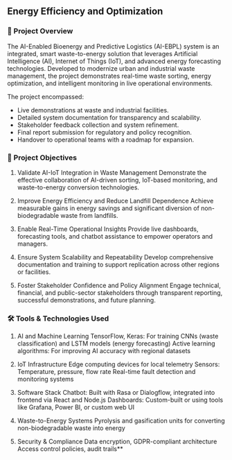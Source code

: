 ## Energy Efficiency and Optimization
### 📘 Project Overview
The AI-Enabled Bioenergy and Predictive Logistics (AI-EBPL) system is an integrated, smart waste-to-energy solution that leverages Artificial Intelligence (AI), Internet of Things (IoT), and advanced energy forecasting technologies. Developed to modernize urban and industrial waste management, the project demonstrates real-time waste sorting, energy optimization, and intelligent monitoring in live operational environments.

The project encompassed:

- Live demonstrations at waste and industrial facilities.
- Detailed system documentation for transparency and scalability.
- Stakeholder feedback collection and system refinement.
- Final report submission for regulatory and policy recognition.
- Handover to operational teams with a roadmap for expansion.

### 🎯 Project Objectives
1. Validate AI-IoT Integration in Waste Management
Demonstrate the effective collaboration of AI-driven sorting, IoT-based monitoring, and waste-to-energy conversion technologies.

2. Improve Energy Efficiency and Reduce Landfill Dependence
Achieve measurable gains in energy savings and significant diversion of non-biodegradable waste from landfills.

3. Enable Real-Time Operational Insights
Provide live dashboards, forecasting tools, and chatbot assistance to empower operators and managers.

4. Ensure System Scalability and Repeatability
Develop comprehensive documentation and training to support replication across other regions or facilities.

5. Foster Stakeholder Confidence and Policy Alignment
Engage technical, financial, and public-sector stakeholders through transparent reporting, successful demonstrations, and future planning.

### 🛠️ Tools & Technologies Used
1. AI and Machine Learning
TensorFlow, Keras: For training CNNs (waste classification) and LSTM models (energy forecasting)
Active learning algorithms: For improving AI accuracy with regional datasets

2. IoT Infrastructure
Edge computing devices for local telemetry
Sensors: Temperature, pressure, flow rate
Real-time fault detection and monitoring systems

3. Software Stack
Chatbot: Built with Rasa or Dialogflow, integrated into frontend via React and Node.js
Dashboards: Custom-built or using tools like Grafana, Power BI, or custom web UI

4. Waste-to-Energy Systems
Pyrolysis and gasification units for converting non-biodegradable waste into energy

5. Security & Compliance
Data encryption, GDPR-compliant architecture
Access control policies, audit trails**
